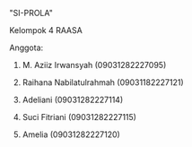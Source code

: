 "SI-PROLA"

Kelompok 4 RAASA

Anggota:

1) M. Aziiz Irwansyah (09031282227095) 

2) Raihana Nabilatulrahmah (09031182227121)
 
3) Adeliani	(09031282227114) 

4) Suci Fitriani (09031282227115) 

5) Amelia (09031282227120)
